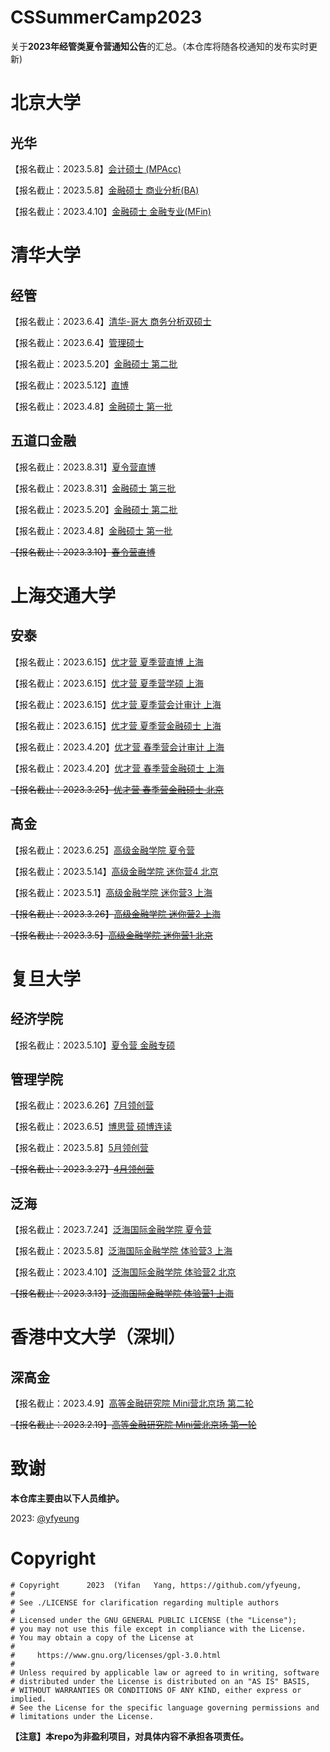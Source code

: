 # CSSummerCamp2023

关于**2023年经管类夏令营通知公告**的汇总。（本仓库将随各校通知的发布实时更新)

# 北京大学

## 光华

【报名截止：2023.5.8】[会计硕士 (MPAcc)](https://apply.gsm.pku.edu.cn/#/pm/status)
 
【报名截止：2023.5.8】[金融硕士 商业分析(BA)](https://apply.gsm.pku.edu.cn/#/pm/status)

【报名截止：2023.4.10】[金融硕士 金融专业(MFin)](https://apply.gsm.pku.edu.cn/#/pm/status)

# 清华大学

## 经管

【报名截止：2023.6.4】[清华-哥大 商务分析双硕士](https://masters.sem.tsinghua.edu.cn/tzgg/1649645196652024935.pdf)

【报名截止：2023.6.4】[管理硕士](https://masters.sem.tsinghua.edu.cn/qinghuajingguanxueyuanguanlishuoshixiangmu2024jituimianzhaoshengshuoming.pdf)

【报名截止：2023.5.20】[金融硕士 第二批](https://masters.sem.tsinghua.edu.cn/jinrongshuoshi2024jituimianshuoming.pdf)

【报名截止：2023.5.12】[直博](http://pg.sem.tsinghua.edu.cn/qinghuajingguan2023nianyouxiudaxueshengboshixialingyingbaomingtongzhi-benkezhiboshiyong.pdf)

【报名截止：2023.4.8】[金融硕士 第一批](https://masters.sem.tsinghua.edu.cn/jinrongshuoshi2024jituimianshuoming.pdf)

## 五道口金融

【报名截止：2023.8.31】[夏令营直博](https://www.pbcsf.tsinghua.edu.cn/info/1147/6362.htm)

【报名截止：2023.8.31】[金融硕士 第三批](https://www.pbcsf.tsinghua.edu.cn/info/1146/6447.htm)

【报名截止：2023.5.20】[金融硕士 第二批](https://www.pbcsf.tsinghua.edu.cn/info/1146/6447.htm)

【报名截止：2023.4.8】[金融硕士 第一批](https://www.pbcsf.tsinghua.edu.cn/info/1146/6447.htm)

~~【报名截止：2023.3.10】[春令营直博](https://www.pbcsf.tsinghua.edu.cn/info/1147/6362.htm)~~

# 上海交通大学

## 安泰

【报名截止：2023.6.15】[优才营 夏季营直博 上海](https://www.acem.sjtu.edu.cn/notices/75833.html)

【报名截止：2023.6.15】[优才营 夏季营学硕 上海](https://www.acem.sjtu.edu.cn/notices/75833.html)

【报名截止：2023.6.15】[优才营 夏季营会计审计 上海](https://www.acem.sjtu.edu.cn/notices/75833.html)

【报名截止：2023.6.15】[优才营 夏季营金融硕士 上海](https://www.acem.sjtu.edu.cn/notices/75833.html)

【报名截止：2023.4.20】[优才营 春季营会计审计 上海](https://www.acem.sjtu.edu.cn/notices/75833.html)

【报名截止：2023.4.20】[优才营 春季营金融硕士 上海](https://www.acem.sjtu.edu.cn/notices/75833.html)

~~【报名截止：2023.3.25】[优才营 春季营金融硕士 北京](https://www.acem.sjtu.edu.cn/notices/75833.html)~~

## 高金

【报名截止：2023.6.25】[高级金融学院 夏令营](https://mp.weixin.qq.com/s/InEMBCqErZ3-K-3BV8_TKA)

【报名截止：2023.5.14】[高级金融学院 迷你营4 北京](https://mp.weixin.qq.com/s/InEMBCqErZ3-K-3BV8_TKA)

【报名截止：2023.5.1】[高级金融学院 迷你营3 上海](https://mp.weixin.qq.com/s/InEMBCqErZ3-K-3BV8_TKA)

~~【报名截止：2023.3.26】[高级金融学院 迷你营2 上海](https://mp.weixin.qq.com/s/InEMBCqErZ3-K-3BV8_TKA)~~

~~【报名截止：2023.3.5】[高级金融学院 迷你营1 北京](https://mp.weixin.qq.com/s/InEMBCqErZ3-K-3BV8_TKA)~~

# 复旦大学

## 经济学院

【报名截止：2023.5.10】[夏令营 金融专硕](https://econ.fudan.edu.cn/info/1519/21031.htm)

## 管理学院

【报名截止：2023.6.26】[7月领创营](https://www.fdsm.fudan.edu.cn/mf/mf1556953405097)

【报名截止：2023.6.5】[博思营 硕博连读](https://www.fdsm.fudan.edu.cn/graduate/graduate1556953452754)

【报名截止：2023.5.8】[5月领创营](https://www.fdsm.fudan.edu.cn/mf/mf1556953405097)

~~【报名截止：2023.3.27】[4月领创营](https://www.fdsm.fudan.edu.cn/mf/mf1556953405097)~~

## 泛海

【报名截止：2023.7.24】[泛海国际金融学院 夏令营](https://mp.weixin.qq.com/s/suPsgauwIJ2bKJpI3V3Rfw)

【报名截止：2023.5.8】[泛海国际金融学院 体验营3 上海](https://mp.weixin.qq.com/s/suPsgauwIJ2bKJpI3V3Rfw)

【报名截止：2023.4.10】[泛海国际金融学院 体验营2 北京](https://mp.weixin.qq.com/s/suPsgauwIJ2bKJpI3V3Rfw)

~~【报名截止：2023.3.13】[泛海国际金融学院 体验营1 上海](https://mp.weixin.qq.com/s/suPsgauwIJ2bKJpI3V3Rfw)~~

# 香港中文大学（深圳）

## 深高金

【报名截止：2023.4.9】[高等金融研究院 Mini营北京场 第二轮](https://mp.weixin.qq.com/s?__biz=Mzg3NzA4MjI1OA==&mid=2247501176&idx=1&sn=2c2df980cb391387358e8d2aadf5f926&chksm=cf2ae685f85d6f933e70eadaeac3dc56e597210f4cd0f65709c0d60cd0661e172103b3c75f33&scene=178&cur_album_id=2709807278790606852#rd)

~~【报名截止：2023.2.19】[高等金融研究院 Mini营北京场 第一轮](https://mp.weixin.qq.com/s?__biz=Mzg3NzA4MjI1OA==&mid=2247501176&idx=1&sn=2c2df980cb391387358e8d2aadf5f926&chksm=cf2ae685f85d6f933e70eadaeac3dc56e597210f4cd0f65709c0d60cd0661e172103b3c75f33&scene=178&cur_album_id=2709807278790606852#rd)~~

# 致谢

**本仓库主要由以下人员维护。**

2023: [@yfyeung](https://github.com/yfyeung)

# Copyright
```
# Copyright      2023  (Yifan   Yang, https://github.com/yfyeung,
#
# See ./LICENSE for clarification regarding multiple authors
#
# Licensed under the GNU GENERAL PUBLIC LICENSE (the "License");
# you may not use this file except in compliance with the License.
# You may obtain a copy of the License at
#
#     https://www.gnu.org/licenses/gpl-3.0.html
#
# Unless required by applicable law or agreed to in writing, software
# distributed under the License is distributed on an "AS IS" BASIS,
# WITHOUT WARRANTIES OR CONDITIONS OF ANY KIND, either express or implied.
# See the License for the specific language governing permissions and
# limitations under the License.
```
**【注意】本repo为非盈利项目，对具体内容不承担各项责任。**

